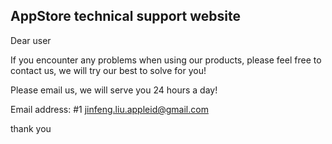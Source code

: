 ## AppStore technical support website

Dear user

If you encounter any problems when using our products, please feel free to contact us, we will try our best to solve for you!

Please email us, we will serve you 24 hours a day!

Email address: #1 jinfeng.liu.appleid@gmail.com

thank you
